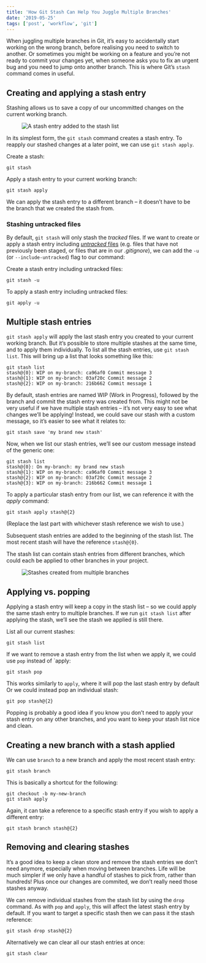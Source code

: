 ```yaml
---
title: 'How Git Stash Can Help You Juggle Multiple Branches'
date: '2019-05-25'
tags: ['post', 'workflow', 'git']
---
```


When juggling multiple branches in Git, it’s easy to accidentally start working on the wrong branch, before realising you need to switch to another. Or sometimes you might be working on a feature and you’re not ready to commit your changes yet, when someone asks you to fix an urgent bug and you need to jump onto another branch. This is where Git’s `stash` command comes in useful.

## Creating and applying a stash entry

Stashing allows us to save a copy of our uncommitted changes on the current working branch.

<figure>
  <img src="/how-git-stash-01.svg" alt="A stash entry added to the stash list">
</figure>

In its simplest form, the `git stash` command creates a stash entry. To reapply our stashed changes at a later point, we can use `git stash apply`.

Create a stash:

```
git stash
```

Apply a stash entry to your current working branch:

```
git stash apply
```

We can apply the stash entry to a different branch – it doesn’t have to be the branch that we created the stash from.

### Stashing untracked files

By default, `git stash` will only stash the _tracked_ files. If we want to create or apply a stash entry including [_untracked_ files](https://git-scm.com/book/en/v2/Git-Basics-Recording-Changes-to-the-Repository) (e.g. files that have not previously been staged, or files that are in our _.gitignore_), we can add the `-u` (or `--include-untracked`) flag to our command:

Create a stash entry including untracked files:

```
git stash -u
```

To apply a stash entry including untracked files:

```
git apply -u
```

## Multiple stash entries

`git stash apply` will apply the last stash entry you created to your current working branch. But it’s possible to store multiple stashes at the same time, and to apply them individually. To list all the stash entries, use `git stash list`. This will bring up a list that looks something like this:

```
git stash list
stash@{0}: WIP on my-branch: ca96af0 Commit message 3
stash@{1}: WIP on my-branch: 03af20c Commit message 2
stash@{2}: WIP on my-branch: 216b662 Commit message 1

```

By default, stash entries are named WIP (Work in Progress), followed by the branch and commit the stash entry was created from. This might not be very useful if we have multiple stash entries – it’s not very easy to see what changes we’ll be applying! Instead, we could save our stash with a custom message, so it’s easier to see what it relates to:

```
git stash save 'my brand new stash'
```

Now, when we list our stash entries, we’ll see our custom message instead of the generic one:

```
git stash list
stash@{0}: On my-branch: my brand new stash
stash@{1}: WIP on my-branch: ca96af0 Commit message 3
stash@{2}: WIP on my-branch: 03af20c Commit message 2
stash@{3}: WIP on my-branch: 216b662 Commit message 1
```

To apply a particular stash entry from our list, we can reference it with the _apply_ command:

```
git stash apply stash@{2}
```

(Replace the last part with whichever stash reference we wish to use.)

Subsequent stash entries are added to the beginning of the stash list. The most recent stash will have the reference `stash@{0}`.

The stash list can contain stash entries from different branches, which could each be applied to other branches in your project.

<figure>
  <img src="/how-git-stash-02.svg" alt="Stashes created from multiple branches">
</figure>

## Applying vs. popping

Applying a stash entry will keep a copy in the stash list – so we could apply the same stash entry to multiple branches. If we run `git stash list` after applying the stash, we’ll see the stash we applied is still there.

List all our current stashes:

```
git stash list
```

If we want to remove a stash entry from the list when we apply it, we could use `pop` instead of `apply:

```
git stash pop
```

This works similarly to `apply`, where it will pop the last stash entry by default Or we could instead pop an individual stash:

```
git pop stash@{2}
```

Popping is probably a good idea if you know you don’t need to apply your stash entry on any other branches, and you want to keep your stash list nice and clean.

## Creating a new branch with a stash applied

We can use `branch` to a new branch and apply the most recent stash entry:

```
git stash branch
```

This is basically a shortcut for the following:

```
git checkout -b my-new-branch
git stash apply
```

Again, it can take a reference to a specific stash entry if you wish to apply a different entry:

```
git stash branch stash@{2}
```

## Removing and clearing stashes

It’s a good idea to keep a clean store and remove the stash entries we don’t need anymore, especially when moving between branches. Life will be much simpler if we only have a handful of stashes to pick from, rather than hundreds! Plus once our changes are commited, we don’t really need those stashes anyway.

We can remove individual stashes from the stash list by using the `drop` command. As with `pop` and `apply`, this will affect the latest stash entry by default. If you want to target a specific stash then we can pass it the stash reference:

```
git stash drop stash@{2}
```

Alternatively we can clear all our stash entries at once:

```
git stash clear
```
